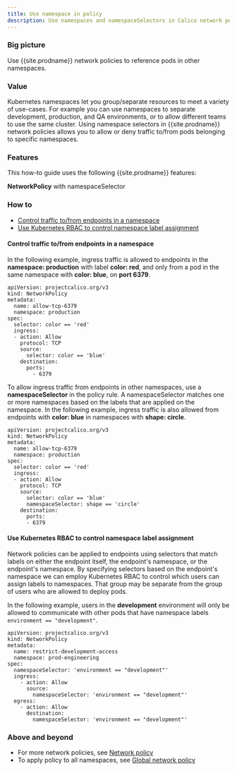 ```yaml
---
title: Use namespace in policy
description: Use namespaces and namespaceSelectors in Calico network policy to group or separate resources. Use policy rules to allow or deny traffic to/from pods belonging to specific namespaces.
---
```


### Big picture

Use {{site.prodname}} network policies to reference pods in other namespaces.

### Value

Kubernetes namespaces let you group/separate resources to meet a variety of use-cases. For example you can use namespaces to separate development, production, and QA environments, or to allow different teams to use the same cluster. Using namespace selectors in {{site.prodname}} network policies allows you to allow or deny traffic to/from pods belonging to specific namespaces.

### Features

This how-to guide uses the following {{site.prodname}} features:

**NetworkPolicy** with namespaceSelector

### How to

- [Control traffic to/from endpoints in a namespace](#control-traffic-to/from-endpoints-in-a-namespace)
- [Use Kubernetes RBAC to control namespace label assignment](#use-kubernetes-rbac-to-control-namespace-label-assignment)

#### Control traffic to/from endpoints in a namespace

In the following example, ingress traffic is allowed to endpoints in the **namespace: production** with label **color: red**, and only from a pod in the same namespace with **color: blue**, on **port 6379**.

```
apiVersion: projectcalico.org/v3
kind: NetworkPolicy
metadata:
  name: allow-tcp-6379
  namespace: production
spec:
  selector: color == 'red'
  ingress:
  - action: Allow
    protocol: TCP
    source:
      selector: color == 'blue'
    destination:
      ports:
        - 6379
```
To allow ingress traffic from endpoints in other namespaces, use a **namespaceSelector** in the policy rule. A namespaceSelector matches one or more namespaces based on the labels that are applied on the namespace. In the following example, ingress traffic is also allowed from endpoints with **color: blue** in namespaces with **shape: circle**.

```
apiVersion: projectcalico.org/v3
kind: NetworkPolicy
metadata:
  name: allow-tcp-6379
  namespace: production
spec:
  selector: color == 'red'
  ingress:
  - action: Allow
    protocol: TCP
    source:
      selector: color == 'blue'
      namespaceSelector: shape == 'circle'
    destination:
      ports:
      - 6379
```

#### Use Kubernetes RBAC to control namespace label assignment

Network policies can be applied to endpoints using selectors that match labels on either the endpoint itself, the endpoint's namespace, or the endpoint's namespace. By specifying selectors based on the endpoint's namespace we can employ Kubernetes RBAC to control which users can assign labels to namespaces. That group may be separate from the group of users who are allowed to deploy pods.

In the following example, users in the **development** environment will only be allowed to communicate with other pods that have namespace labels `environment == "development"`.

```
apiVersion: projectcalico.org/v3
kind: NetworkPolicy
metadata:
  name: restrict-development-access
  namespace: prod-engineering
spec:
  namespaceSelector: 'environment == "development"'
  ingress:
    - action: Allow
      source:
        namespaceSelector: 'environment == "development"'
  egress:
    - action: Allow
      destination:
        namespaceSelector: 'environment == "development"'
```

### Above and beyond

- For more network policies, see [Network policy]({{site.baseurl}}/{{page.version}}/reference/resources/networkpolicy)
- To apply policy to all namespaces, see [Global network policy]({{site.baseurl}}/{{page.version}}/reference/resources/globalnetworkpolicy)
